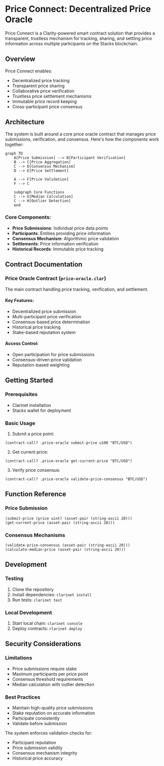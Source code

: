 # Price Connect: Decentralized Price Oracle

Price Connect is a Clarity-powered smart contract solution that provides a transparent, trustless mechanism for tracking, sharing, and settling price information across multiple participants on the Stacks blockchain.

## Overview

Price Connect enables:
- Decentralized price tracking
- Transparent price sharing
- Collaborative price verification
- Trustless price settlement mechanisms
- Immutable price record keeping
- Cross-participant price consensus

## Architecture

The system is built around a core price oracle contract that manages price submissions, verification, and consensus. Here's how the components work together:

```mermaid
graph TD
    A[Price Submission] --> B[Participant Verification]
    B --> C[Price Aggregation]
    C --> D[Consensus Mechanism]
    D --> E[Price Settlement]
    
    A --> F[Price Validation]
    F --> C
    
    subgraph Core Functions
    C --> G[Median Calculation]
    C --> H[Outlier Detection]
    end
```

### Core Components:
- **Price Submissions**: Individual price data points
- **Participants**: Entities providing price information
- **Consensus Mechanism**: Algorithmic price validation
- **Settlements**: Price information verification
- **Historical Records**: Immutable price tracking

## Contract Documentation

### Price Oracle Contract (`price-oracle.clar`)

The main contract handling price tracking, verification, and settlement.

#### Key Features:
- Decentralized price submission
- Multi-participant price verification
- Consensus-based price determination
- Historical price tracking
- Stake-based reputation system

#### Access Control:
- Open participation for price submissions
- Consensus-driven price validation
- Reputation-based weighting

## Getting Started

### Prerequisites
- Clarinet installation
- Stacks wallet for deployment

### Basic Usage

1. Submit a price point:
```clarity
(contract-call? .price-oracle submit-price u100 "BTC/USD")
```

2. Get current price:
```clarity
(contract-call? .price-oracle get-current-price "BTC/USD")
```

3. Verify price consensus:
```clarity
(contract-call? .price-oracle validate-price-consensus "BTC/USD")
```

## Function Reference

### Price Submission

```clarity
(submit-price (price uint) (asset-pair (string-ascii 20)))
(get-current-price (asset-pair (string-ascii 20)))
```

### Consensus Mechanisms

```clarity
(validate-price-consensus (asset-pair (string-ascii 20)))
(calculate-median-price (asset-pair (string-ascii 20)))
```

## Development

### Testing
1. Clone the repository
2. Install dependencies: `clarinet install`
3. Run tests: `clarinet test`

### Local Development
1. Start local chain: `clarinet console`
2. Deploy contracts: `clarinet deploy`

## Security Considerations

### Limitations
- Price submissions require stake
- Maximum participants per price point
- Consensus threshold requirements
- Median calculation with outlier detection

### Best Practices
- Maintain high-quality price submissions
- Stake reputation on accurate information
- Participate consistently
- Validate before submission

The system enforces validation checks for:
- Participant reputation
- Price submission validity
- Consensus mechanism integrity
- Historical price accuracy